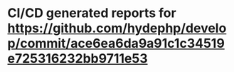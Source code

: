 # CI/CD generated reports for https://github.com/hydephp/develop/commit/ace6ea6da9a91c1c34519e725316232bb9711e53
